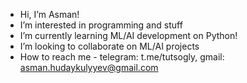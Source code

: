 - Hi, I’m Asman!
- I’m interested in programming and stuff
- I’m currently learning ML/AI development on Python!
- I’m looking to collaborate on ML/AI projects
- How to reach me - telegram: t.me/tutsogly, gmail: asman.hudaykulyyev@gmail.com


<!---
AsmanHud/AsmanHud is a ✨ special ✨ repository because its `README.md` (this file) appears on your GitHub profile.
You can click the Preview link to take a look at your changes.
--->
